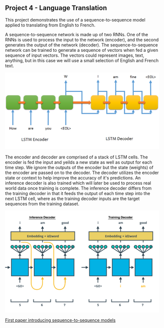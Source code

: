 ## Project 4 - Language Translation

This project demonstrates the use of a sequence-to-sequence model applied to translating from English to French.

A sequence-to-sequence network is made up of two RNNs. One of the RNNs is used to process the input to the network (encoder), and the second generates the output of the network (decoder). The sequence-to-sequence network can be trained to generate a sequence of vectors when fed a given sequence of input vectors. The vectors could represent images, text, anything, but in this case we will use a small selection of English and French text.

![alt text](seq2seq1.png "Seq2Seq Model")

The encoder and decoder are comprised of a stack of LSTM cells. The encoder is fed the input and yeilds a new state as well as output for each time step. We ignore the outputs of the encoder but the state (weights) of the encoder are passed on to the decoder. The decoder utilizes the encoder state or context to help improve the accuracy of it's predictions. An inference decoder is also trained which will later be used to process real world data once training is complete. The inference decoder differs from the training decoder in that it feeds the output of each time step into the next LSTM cell, where as the training decoder inputs are the target sequences from the training dataset. 

![alt text](decoders.png "Comparison of Training & Inference Decoders")

[First paper introducing sequence-to-sequence models](https://arxiv.org/abs/1406.1078)
